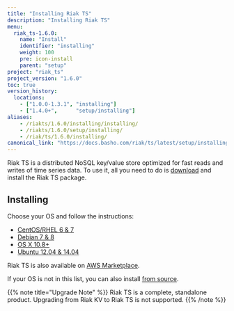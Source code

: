 ```yaml
---
title: "Installing Riak TS"
description: "Installing Riak TS"
menu:
  riak_ts-1.6.0:
    name: "Install"
    identifier: "installing"
    weight: 100
    pre: icon-install
    parent: "setup"
project: "riak_ts"
project_version: "1.6.0"
toc: true
version_history:
  locations:
    - ["1.0.0-1.3.1", "installing"]
    - ["1.4.0+",      "setup/installing"]
aliases:
    - /riakts/1.6.0/installing/installing/
    - /riakts/1.6.0/setup/installing/
    - /riak/ts/1.6.0/installing/
canonical_link: "https://docs.basho.com/riak/ts/latest/setup/installing/"
---
```



[AWS]: aws/
[concept aae]: /riak/kv/2.1.3/learn/concepts/active-anti-entropy
[Centos]: rhel-centos/
[Debian]: debian-ubuntu/
[download]: /riak/ts/1.6.0/downloads/
[OSX]: mac-osx/
[source]: source/
[Ubuntu]: debian-ubuntu/


Riak TS is a distributed NoSQL key/value store optimized for fast reads and writes of time series data. To use it, all you need to do is [download][download] and install the Riak TS package.
 

## Installing

Choose your OS and follow the instructions:

* [CentOS/RHEL 6 & 7][Centos]
* [Debian 7 & 8][Debian]
* [OS X 10.8+][OSX]
* [Ubuntu 12.04 & 14.04][Ubuntu]

Riak TS is also available on [AWS Marketplace][AWS].

If your OS is not in this list, you can also install [from source][source].

{{% note title="Upgrade Note" %}}
Riak TS is a complete, standalone product. Upgrading from Riak KV to Riak TS is not supported.
{{% /note %}}
